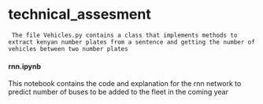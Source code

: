 # technical_assesment

``` The file Vehicles.py contains a class that implements methods to extract kenyan number plates from a sentence and getting the number of vehicles between two number plates```


#### rnn.ipynb
This notebook contains the code and explanation for the rnn network to predict number of buses to be added to the fleet in the coming year
